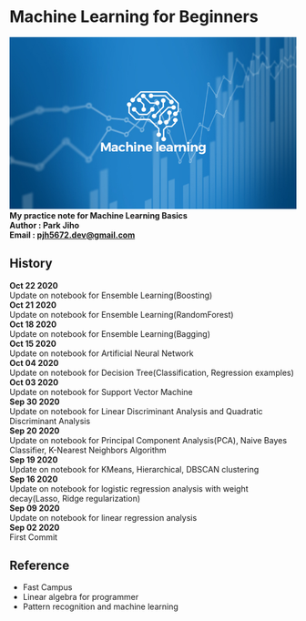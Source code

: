 # Machine Learning for Beginners   

![](./images/ML01.jpg)  
**My practice note for Machine Learning Basics**  
**Author : Park Jiho**  
**Email : pjh5672.dev@gmail.com**   

## History  
**Oct 22 2020**  
Update on notebook for Ensemble Learning(Boosting)   
**Oct 21 2020**  
Update on notebook for Ensemble Learning(RandomForest)   
**Oct 18 2020**  
Update on notebook for Ensemble Learning(Bagging)   
**Oct 15 2020**  
Update on notebook for Artificial Neural Network  
**Oct 04 2020**  
Update on notebook for Decision Tree(Classification, Regression examples)      
**Oct 03 2020**  
Update on notebook for Support Vector Machine    
**Sep 30 2020**  
Update on notebook for Linear Discriminant Analysis and Quadratic Discriminant Analysis    
**Sep 20 2020**  
Update on notebook for Principal Component Analysis(PCA), Naive Bayes Classifier, K-Nearest Neighbors Algorithm    
**Sep 19 2020**  
Update on notebook for KMeans, Hierarchical, DBSCAN clustering    
**Sep 16 2020**  
Update on notebook for logistic regression analysis with weight decay(Lasso, Ridge regularization)   
**Sep 09 2020**  
Update on notebook for linear regression analysis   
**Sep 02 2020**  
First Commit    


## Reference
 - Fast Campus
 - Linear algebra for programmer
 - Pattern recognition and machine learning